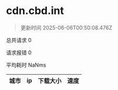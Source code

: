 
  # cdn.cbd.int

  > 更新时间 2025-06-06T00:50:08.476Z
  
  总共请求 0

  请求报错 0

  平均耗时 NaNms

|城市|ip|下载大小|速度|
|-----|----------|---|---|

  
